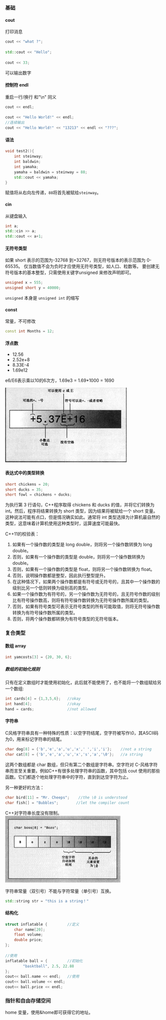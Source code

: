 ### 基础

#### cout
打印消息
```c++
cout << "what ?";

std::cout << "Hello";

cout << 33;
```
可以输出数字
#### 控制符 endl
重启一行/换行  和"\n" 同义
```c++
cout << endl;

cout << "Hello World!" << endl;
//连续输出
cout << "Hello World!" << "13213" << endl << "???";
```

#### 语法
```c++
void test2(){
    int steinway;
    int baldwin;
    int yamaha;
    yamaha = baldwin = steinway = 88;
    std::cout << yamaha;
}
```
赋值将从右向左传递，`88`将首先被赋给`steinway`。

#### cin
从键盘输入
```c++
int a;
std::cin >> a;
std::cout << a+1;
```

#### 无符号类型
如果 short 表示的范围为-32768 到+32767，则无符号版本的表示范围为 0-65535。
仅当数值不会为负时才应使用无符号类型，如人口、粒数等。
要创建无符号版本的基本整型，只需使用关键字unsigned 来修改声明即可。
```c++
unsigned x = 555;
unsigned short y = 40000;
```
`unsigned` 本身是 `unsigned int` 的缩写

#### const
常量，不可修改
```c++
const int Months = 12;
```

#### 浮点数
* 12.56
* 2.52e+8
* 8.33E-4
* 1.69e12

e6/E6表示乘以10的6次方，1.69e3 = 1.69*1000 = 1690

![E表示法](img/E.png)

#### 表达式中的类型转换

```c++
short chickens = 20;
short ducks = 35;
short fowl = chickens + ducks;
```
为执行第 3 行语句，C++程序取得 chickens 和 ducks 的值，并将它们转换为 int。然后，程序将结果转换为 short 类型，因为结果将被赋给一个 short 变量。这种说法可能有点口，但是情况确实如此。通常将 int 类型选择为计算机最自然的类型，这意味着计算机使用这种类型时，运算速度可能最快。

C++11的校验表：
1. 如果有一个操作数的类型是 long double，则将另一个操作数转换为 long double。
2. 否则，如果有一个操作数的类型是 double，则将另一个操作数转换为 double。
3. 否则，如果有一个操作数的类型是 float，则将另一个操作数转换为 float。
4. 否则，说明操作数都是整型，因此执行整型提升。
5. 在这种情况下，如果两个操作数都是有符号或无符号的，且其中一个操作数的级别比另一个低则转换为级别高的类型。
6. 如果一个操作数为有符号的，另一个操作数为无符号的，且无符号作数的级别比有符号操作数高，则将有符号操作数转换为无符号操作数所属的类型。
7. 否则，如果有符号类型可表示无符号类型的所有可能取值，则将无符号操作数转换为有符号操作数所属的类型。
8. 否则，将两个操作数都转换为有符号类型的无符号版本。

### 复合类型

#### 数组 array

```c++
int yamcosts[3] = {20, 30, 6};
```

##### 数组的初始化规则
只有在定义数组时才能使用初始化，此后就不能使用了，也不能将一个数组赋给另一个数组:
```c++
int cards[4] = {1,3,5,6};   //okay
int hand[4];                //okay
hand = cards;               //not allowed
```

#### 字符串

C风格字符串具有一种特殊的性质：以空字符结尾，空字符被写作\0，其ASCII码为0，用来标记字符串的结尾。
```c++
char dog[8] = {'b','e','a','u','x',' ','i','i'};    //not a string
char cat[8] = {'b','e','a','u','x','s','a','\0'};   //a string
```
这两个数组都是 char 数组，但只有第二个数组是字符串。空字符对 C-风格字符串而言至关重要。例如C++有很多处理字符串的函数，其中包括 cout 使用的那些函数。它们都逐个地处理字符串中的字符，直到到达空字符为止。

另一种更好的方法：
```C++
char bird[11] = "Mr. Cheeps";    //the \0 is understood
char fish[] = "Bubbles";        //let the compiler count
```
C++对字符串长度没有限制。
![将数组初始化为字符串](img/string.png)

字符串常量（双引号）不能与字符常量（单引号）互换。

```c++
std::string str = "this is a string！"
```

#### 结构化

```c++
struct inflatable {         //定义
    char name[20];
    float volume;
    double price;
};

//使用
inflatable ball = {         //初始化
        "basktball", 2.5, 22.88
};
cout<< ball.name << endl;   //使用
cout<< ball.volume << endl;
cout<< ball.price << endl;
```

### 指针和自由存储空间
home 变量，使用&home即可获得它的地址。


